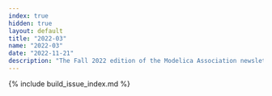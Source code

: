 ```yaml
---
index: true
hidden: true
layout: default
title: "2022-03"
name: "2022-03"
date: "2022-11-21"
description: "The Fall 2022 edition of the Modelica Association newsletter"
---
```


{% include build_issue_index.md %}
